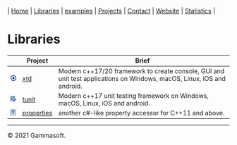 | [Home](home.md) | [Libraries](libraries.md) | [examples](examples.md) | [Projects](https://sourceforge.net/u/gammasoft71) | [Contact](contact.md) | [Website](https://gammasoft71.wixsite.com/gammasoft) | [Statistics](statistics.md) |

# Libraries

|                                                                           | Project                                                 | Brief                                                                                                                  |
|---------------------------------------------------------------------------|---------------------------------------------------------|------------------------------------------------------------------------------------------------------------------------|
| [![](pictures/xtd.png)](https://github.com/gammasoft71/xtd)               | [xtd](https://github.com/gammasoft71/xtd)               | Modern c++17/20 framework to create console, GUI and unit test applications on Windows, macOS, Linux, iOS and android. |
| [![](pictures/tunit.png)](https://github.com/gammasoft71/tunit)           | [tunit](https://github.com/gammasoft71/tunit)           | Modern c++17 unit testing framework on Windows, macOS, Linux, iOS and android.                                         |
| [![](pictures/properties.png)](https://github.com/gammasoft71/properties) | [properties](https://github.com/gammasoft71/properties) | another c#-like property accessor for C++11 and above.                                                                 |

______________________________________________________________________________________________

© 2021 Gammasoft.
